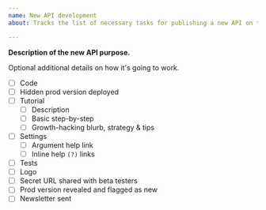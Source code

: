 ```yaml
---
name: New API development
about: Tracks the list of necessary tasks for publishing a new API on the store.

---
```


**Description of the new API purpose.**

Optional additional details on how it's going to work.

- [ ] Code
- [ ] Hidden prod version deployed
- [ ] Tutorial
  - [ ] Description
  - [ ] Basic step-by-step
  - [ ] Growth-hacking blurb, strategy & tips
- [ ] Settings
  - [ ] Argument help link
  - [ ] Inline help `(?)` links
- [ ] Tests
- [ ] Logo
- [ ] Secret URL shared with beta testers
- [ ] Prod version revealed and flagged as new
- [ ] Newsletter sent
